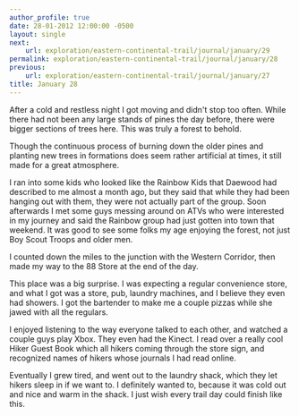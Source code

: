 ```yaml
---
author_profile: true
date: 28-01-2012 12:00:00 -0500
layout: single
next:
    url: exploration/eastern-continental-trail/journal/january/29
permalink: exploration/eastern-continental-trail/journal/january/28
previous:
    url: exploration/eastern-continental-trail/journal/january/27
title: January 28
---
```

After a cold and restless night I got moving and didn't stop too often. While there had not been any large stands of pines the day before, there were bigger sections of trees here. This was truly a forest to behold.

Though the continuous process of burning down the older pines and planting new trees in formations does seem rather artificial at times, it still made for a great atmosphere.

I ran into some kids who looked like the Rainbow Kids that Daewood had described to me almost a month ago, but they said that while they had been hanging out with them, they were not actually part of the group. Soon afterwards I met some guys messing around on ATVs who were interested in my journey and said the Rainbow group had just gotten into town that weekend. It was good to see some folks my age enjoying the forest, not just Boy Scout Troops and older men.

I counted down the miles to the junction with the Western Corridor, then made my way to the 88 Store at the end of the day.

This place was a big surprise. I was expecting a regular convenience store, and what I got was a store, pub, laundry machines, and I believe they even had showers. I got the bartender to make me a couple pizzas while she jawed with all the regulars.

I enjoyed listening to the way everyone talked to each other, and watched a couple guys play Xbox. They even had the Kinect. I read over a really cool Hiker Guest Book which all hikers coming through the store sign, and recognized names of hikers whose journals I had read online.

Eventually I grew tired, and went out to the laundry shack, which they let hikers sleep in if we want to. I definitely wanted to, because it was cold out and nice and warm in the shack. I just wish every trail day could finish like this.